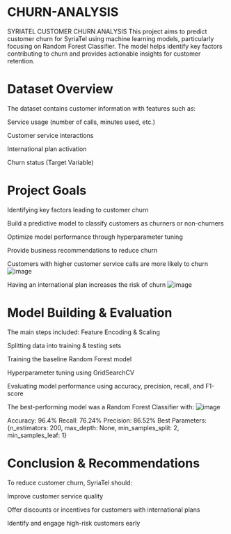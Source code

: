 # CHURN-ANALYSIS
SYRIATEL CUSTOMER CHURN ANALYSIS
This project aims to predict customer churn for SyriaTel using machine learning models, particularly focusing on Random Forest Classifier. The model helps identify key factors contributing to churn and provides actionable insights for customer retention.
# Dataset Overview
The dataset contains customer information with features such as:

Service usage (number of calls, minutes used, etc.)

Customer service interactions

International plan activation

Churn status (Target Variable)

# Project Goals
 Identifying key factors leading to customer churn
 
 Build a predictive model to classify customers as churners or non-churners
 
 Optimize model performance through hyperparameter tuning
 
 Provide business recommendations to reduce churn


Customers with higher customer service calls are more likely to churn
![image](https://github.com/user-attachments/assets/b4db4a5a-14d1-4d93-8cb7-43623fe7e9e9)

Having an international plan increases the risk of churn
![image](https://github.com/user-attachments/assets/fba09c0c-b421-492b-83fb-1aeb25e6dc29)

# Model Building & Evaluation
The main steps included:
 Feature Encoding & Scaling
 
 Splitting data into training & testing sets
 
 Training the baseline Random Forest model
 
 Hyperparameter tuning using GridSearchCV
 
 Evaluating model performance using accuracy, precision, recall, and F1-score

 The best-performing model was a Random Forest Classifier with:
 ![image](https://github.com/user-attachments/assets/89c0a5b6-c38f-453f-995b-0ac906f2b9dc)

 Accuracy: 96.4%
 Recall: 76.24%
 Precision: 86.52%
 Best Parameters: {n_estimators: 200, max_depth: None, min_samples_split: 2, min_samples_leaf: 1}

 # Conclusion & Recommendations
To reduce customer churn, SyriaTel should:

Improve customer service quality

Offer discounts or incentives for customers with international plans

Identify and engage high-risk customers early

